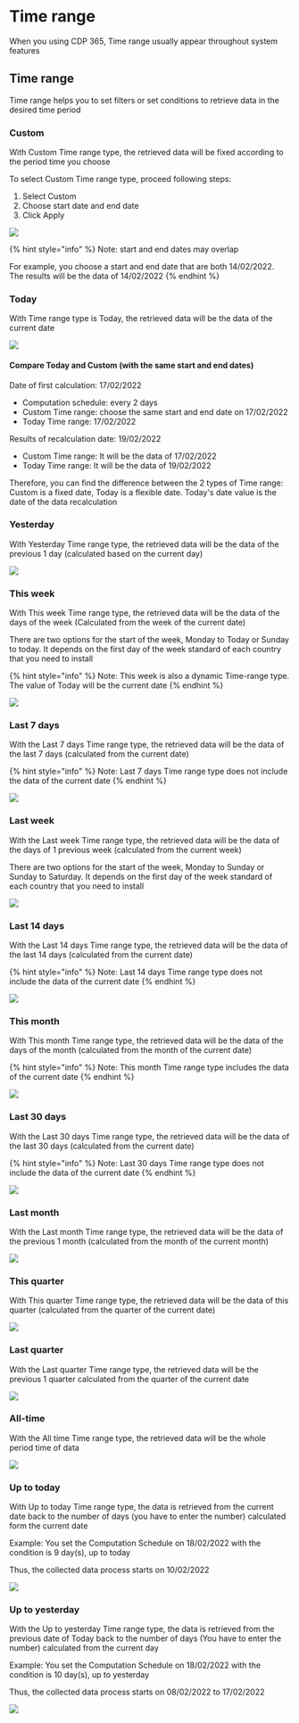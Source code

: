 # Time range

When you using CDP 365, Time range usually appear throughout system features

## Time range

Time range helps you to set filters or set conditions to retrieve data in the desired time period

### Custom

With Custom Time range type, the retrieved data will be fixed according to the period time you choose&#x20;

To select Custom Time range type, proceed following steps:

1. Select Custom
2. Choose start date and end date
3. Click Apply

![](<../.gitbook/assets/image (2383).png>)

{% hint style="info" %}
Note: start and end dates may overlap

For example, you choose a start and end date that are both 14/02/2022. The results will be the data of 14/02/2022
{% endhint %}

### Today

With Time range type is Today, the retrieved data will be the data of the current date

![](<../.gitbook/assets/image (2553).png>)

#### Compare Today and Custom (with the same start and end dates)&#x20;

Date of first calculation: 17/02/2022

* Computation schedule: every 2 days
* Custom Time range: choose the same start and end date on 17/02/2022
* Today Time range: 17/02/2022

Results of recalculation date: 19/02/2022&#x20;

* Custom Time range: It will be the data of 17/02/2022
* Today Time range: It will be the data of 19/02/2022

Therefore, you can find the difference between the 2 types of Time range: Custom is a fixed date, Today is a flexible date. Today's date value is the date of the data recalculation

### Yesterday

With Yesterday Time range type, the retrieved data will be the data of the previous 1 day (calculated based on the current day)

![](<../.gitbook/assets/image (1964).png>)

### This week

With This week Time range type, the retrieved data will be the data of the days of the week (Calculated from the week of the current date)

There are two options for the start of the week, Monday to Today or Sunday to today. It depends on the first day of the week standard of each country that you need to install

{% hint style="info" %}
Note: This week is also a dynamic Time-range type. The value of Today will be the current date
{% endhint %}

![](<../.gitbook/assets/image (2427).png>)

### Last 7 days

With the Last 7 days Time range type, the retrieved data will be the data of the last 7 days (calculated from the current date)

{% hint style="info" %}
Note: Last 7 days Time range type does not include the data of the current date
{% endhint %}

![](<../.gitbook/assets/image (1427).png>)

### Last week

With the Last week Time range type, the retrieved data will be the data of the days of 1 previous week (calculated from the current week)

There are two options for the start of the week, Monday to Sunday or Sunday to Saturday. It depends on the first day of the week standard of each country that you need to install

![](<../.gitbook/assets/image (1706).png>)

### Last 14 days

With the Last 14 days Time range type, the retrieved data will be the data of the last 14 days (calculated from the current date)

{% hint style="info" %}
Note: Last 14 days Time range type does not include the data of the current date
{% endhint %}

![](<../.gitbook/assets/image (727).png>)

### This month

With This month Time range type, the retrieved data will be the data of the days of the month (calculated from the month of the current date)

{% hint style="info" %}
Note: This month Time range type includes the data of the current date
{% endhint %}

![](<../.gitbook/assets/image (2423).png>)

### Last 30 days

With the Last 30 days Time range type, the retrieved data will be the data of the last 30 days (calculated from the current date)

{% hint style="info" %}
Note: Last 30 days Time range type does not include the data of the current date
{% endhint %}

![](<../.gitbook/assets/image (1117).png>)

### Last month

With the Last month Time range type, the retrieved data will be the data of the previous 1 month (calculated from the month of the current month)

![](<../.gitbook/assets/image (2130).png>)

### This quarter

With This quarter Time range type, the retrieved data will be the data of this quarter (calculated from the quarter of the current date)

![](<../.gitbook/assets/image (1840).png>)

### Last quarter

With the Last quarter Time range type, the retrieved data will be the previous 1 quarter calculated from the quarter of the current date

![](<../.gitbook/assets/image (1874).png>)

### All-time

With the All time Time range type, the retrieved data will be the whole period time of data

![](<../.gitbook/assets/image (1263).png>)

### Up to today

With Up to today Time range type, the data is retrieved from the current date back to  the number of days (you have to enter the number) calculated form the current date&#x20;

Example: You set the Computation Schedule on 18/02/2022 with the condition is 9 day(s), up to today&#x20;

Thus, the collected data process starts on 10/02/2022

![](<../.gitbook/assets/image (1241).png>)

### Up to yesterday

With the Up to yesterday Time range type, the data is retrieved from the previous date of Today back to the number of days (You have to enter the number) calculated from the current day

Example: You set the Computation Schedule on 18/02/2022 with the condition is 10 day(s), up to yesterday&#x20;

Thus, the collected data process starts on 08/02/2022 to 17/02/2022

![](<../.gitbook/assets/image (2049).png>)
